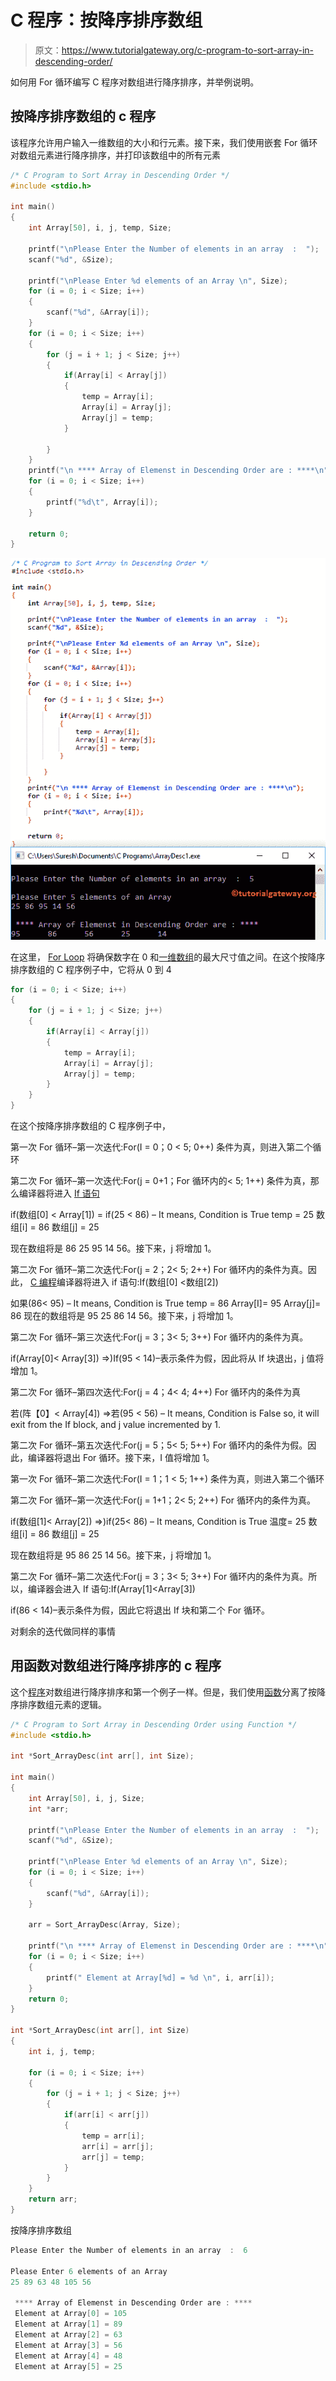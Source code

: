 # C 程序：按降序排序数组

> 原文：<https://www.tutorialgateway.org/c-program-to-sort-array-in-descending-order/>

如何用 For 循环编写 C 程序对数组进行降序排序，并举例说明。

## 按降序排序数组的 c 程序

该程序允许用户输入一维数组的大小和行元素。接下来，我们使用嵌套 For 循环对数组元素进行降序排序，并打印该数组中的所有元素

```c
/* C Program to Sort Array in Descending Order */
#include <stdio.h>

int main()
{
	int Array[50], i, j, temp, Size;

	printf("\nPlease Enter the Number of elements in an array  :  ");
	scanf("%d", &Size);

	printf("\nPlease Enter %d elements of an Array \n", Size);
	for (i = 0; i < Size; i++)
	{
		scanf("%d", &Array[i]);
    }     
	for (i = 0; i < Size; i++)
	{
		for (j = i + 1; j < Size; j++)
		{
			if(Array[i] < Array[j])
			{
				temp = Array[i];
				Array[i] = Array[j];
				Array[j] = temp;
			}

		}
	}
	printf("\n **** Array of Elemenst in Descending Order are : ****\n");
	for (i = 0; i < Size; i++)
	{
		printf("%d\t", Array[i]);
	}

	return 0;
}
```

![C Program to Sort Array in Descending Order 1](img/9f7355b530d923e4c840a624c2808189.png)

在这里， [For Loop](https://www.tutorialgateway.org/for-loop-in-c-programming/) 将确保数字在 0 和[一维数组](https://www.tutorialgateway.org/array-in-c/ "Arrays in C")的最大尺寸值之间。在这个按降序排序数组的 C 程序例子中，它将从 0 到 4

```c
for (i = 0; i < Size; i++)
{
	for (j = i + 1; j < Size; j++)
	{
		if(Array[i] < Array[j])
		{
			temp = Array[i];
			Array[i] = Array[j];
			Array[j] = temp;
		}		
	}
}
```

在这个按降序排序数组的 C 程序例子中，

第一次 For 循环–第一次迭代:For(I = 0；0 < 5; 0++)
条件为真，则进入第二个循环

第二次 For 循环–第一次迭代:For(j = 0+1；For 循环内的< 5; 1++)
条件为真，那么编译器将进入 [If 语句](https://www.tutorialgateway.org/if-statement-in-c/)

if(数组[0] < Array[1]) = if(25 < 86) – It means, Condition is True
temp = 25
数组[i] = 86
数组[j] = 25

现在数组将是 86 25 95 14 56。接下来，j 将增加 1。

第二次 For 循环–第二次迭代:For(j = 2；2< 5; 2++)
For 循环内的条件为真。因此， [C 编程](https://www.tutorialgateway.org/c-programming/)编译器将进入 if 语句:If(数组[0] <数组[2])

如果(86< 95) – It means, Condition is True
temp = 86
Array[I]= 95
Array[j]= 86
现在的数组将是 95 25 86 14 56。接下来，j 将增加 1。

第二次 For 循环–第三次迭代:For(j = 3；3< 5; 3++)
For 循环内的条件为真。

if(Array[0]< Array[3]) =>)If(95 < 14)–表示条件为假，因此将从 If 块退出，j 值将增加 1。

第二次 For 循环–第四次迭代:For(j = 4；4< 4; 4++)
For 循环内的条件为真

若(阵【0】< Array[4]) =>若(95 < 56) – It means, Condition is False so, it will exit from the If block, and j value incremented by 1.

第二次 For 循环–第五次迭代:For(j = 5；5< 5; 5++)
For 循环内的条件为假。因此，编译器将退出 For 循环。接下来，I 值将增加 1。

第一次 For 循环–第二次迭代:For(I = 1；1 < 5; 1++)
条件为真，则进入第二个循环

第二次 For 循环–第一次迭代:For(j = 1+1；2< 5; 2++)
For 循环内的条件为真。

if(数组[1]< Array[2]) =>)if(25< 86) – It means, Condition is True
温度= 25
数组[i] = 86
数组[j] = 25

现在数组将是 95 86 25 14 56。接下来，j 将增加 1。

第二次 For 循环–第二次迭代:For(j = 3；3< 5; 3++)
For 循环内的条件为真。所以，编译器会进入 If 语句:If(Array[1]<Array[3])

if(86 < 14)–表示条件为假，因此它将退出 If 块和第二个 For 循环。

对剩余的迭代做同样的事情

## 用函数对数组进行降序排序的 c 程序

这个[程序](https://www.tutorialgateway.org/c-programming-examples/)对数组进行降序排序和第一个例子一样。但是，我们使用[函数](https://www.tutorialgateway.org/functions-in-c/)分离了按降序排序数组元素的逻辑。

```c
/* C Program to Sort Array in Descending Order using Function */
#include <stdio.h>

int *Sort_ArrayDesc(int arr[], int Size);

int main()
{
	int Array[50], i, j, Size;
	int *arr;

	printf("\nPlease Enter the Number of elements in an array  :  ");
	scanf("%d", &Size);

	printf("\nPlease Enter %d elements of an Array \n", Size);
	for (i = 0; i < Size; i++)
	{
		scanf("%d", &Array[i]);
    }  

	arr = Sort_ArrayDesc(Array, Size);   

	printf("\n **** Array of Elemenst in Descending Order are : ****\n");
	for (i = 0; i < Size; i++)
	{
		printf(" Element at Array[%d] = %d \n", i, arr[i]);
	}	
	return 0;
}

int *Sort_ArrayDesc(int arr[], int Size)
{
	int i, j, temp;

	for (i = 0; i < Size; i++)
	{
		for (j = i + 1; j < Size; j++)
		{
			if(arr[i] < arr[j])
			{
				temp = arr[i];
				arr[i] = arr[j];
				arr[j] = temp;
			}			
		}
	}
	return arr;	
}
```

按降序排序数组

```c
Please Enter the Number of elements in an array  :  6

Please Enter 6 elements of an Array 
25 89 63 48 105 56

 **** Array of Elemenst in Descending Order are : ****
 Element at Array[0] = 105 
 Element at Array[1] = 89 
 Element at Array[2] = 63 
 Element at Array[3] = 56 
 Element at Array[4] = 48 
 Element at Array[5] = 25 
```